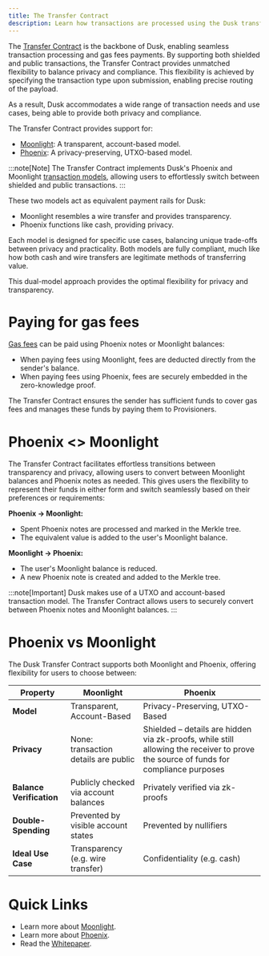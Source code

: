 ```yaml
---
title: The Transfer Contract
description: Learn how transactions are processed using the Dusk transfer contract.
---
```


The <a href="https://github.com/dusk-network/rusk/tree/master/contracts/transfer" target="_blank">Transfer Contract</a> is the backbone of Dusk, enabling seamless transaction processing and gas fees payments. By supporting both shielded and public transactions, the Transfer Contract provides unmatched flexibility to balance privacy and compliance. This flexibility is achieved by specifying the transaction type upon submission, enabling precise routing of the payload.

As a result, Dusk accommodates a wide range of transaction needs and use cases, being able to provide both privacy and compliance.

The Transfer Contract provides support for:

- [Moonlight](/learn/deep-dive/transaction_models/moonlight): A transparent, account-based model.
- [Phoenix](/learn/deep-dive/transaction_models/phoenix): A privacy-preserving, UTXO-based model.

:::note[Note]
The Transfer Contract implements Dusk's Phoenix and Moonlight [transaction models](/learn/deep-dive/transaction_models/tx-models), allowing users to effortlessly switch between shielded and public transactions.
:::

These two models act as equivalent payment rails for Dusk:
- Moonlight resembles a wire transfer and provides transparency.
- Phoenix functions like cash, providing privacy.

Each model is designed for specific use cases, balancing unique trade-offs between privacy and practicality. Both models are fully compliant, much like how both cash and wire transfers are legitimate methods of transferring value. 

This dual-model approach provides the optimal flexibility for privacy and transparency.

# Paying for gas fees

[Gas fees](/learn/deep-dive/tx-fees) can be paid using Phoenix notes or Moonlight balances:
- When paying fees using Moonlight, fees are deducted directly from the sender's balance.
- When paying fees using Phoenix, fees are securely embedded in the zero-knowledge proof.

The Transfer Contract ensures the sender has sufficient funds to cover gas fees and manages these funds by paying them to Provisioners.

# Phoenix <> Moonlight

The Transfer Contract facilitates effortless transitions between transparency and privacy, allowing users to convert between Moonlight balances and Phoenix notes as needed. This gives users the flexibility to represent their funds in either form and switch seamlessly based on their preferences or requirements:

**Phoenix → Moonlight:**
- Spent Phoenix notes are processed and marked in the Merkle tree.
- The equivalent value is added to the user's Moonlight balance.

**Moonlight → Phoenix:**
- The user's Moonlight balance is reduced.
- A new Phoenix note is created and added to the Merkle tree.

:::note[Important]
Dusk makes use of a UTXO and account-based transaction model. The Transfer Contract allows users to securely convert between Phoenix notes and Moonlight balances.
:::

# Phoenix vs Moonlight

The Dusk Transfer Contract supports both Moonlight and Phoenix, offering flexibility for users to choose between:

| **Property**               | **Moonlight**                                    | **Phoenix**                                      |
|----------------------------|--------------------------------------------------|-------------------------------------------------|
| **Model**                  | Transparent, Account-Based                       | Privacy-Preserving, UTXO-Based                  |
| **Privacy**                | None: transaction details are public            | Shielded – details are hidden via zk-proofs, while still allowing the receiver to prove the source of funds for compliance purposes |
| **Balance Verification**   | Publicly checked via account balances            | Privately verified via zk-proofs                |
| **Double-Spending** | Prevented by visible account states            | Prevented by nullifiers                           |
| **Ideal Use Case**          | Transparency (e.g. wire transfer)    | Confidentiality (e.g. cash)  |


# Quick Links
- Learn more about [Moonlight](/learn/deep-dive/transaction_models/moonlight).
- Learn more about [Phoenix](/learn/deep-dive/transaction_models/phoenix).
- Read the [Whitepaper](https://dusk-cms.ams3.digitaloceanspaces.com/Dusk_Whitepaper_2024_4db72f92a1.pdf).
